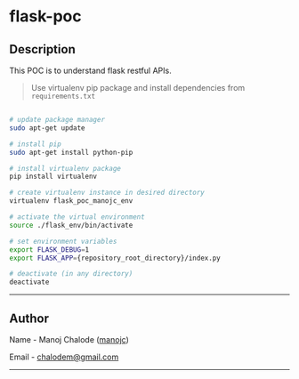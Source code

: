 # flask-poc

## Description

This POC is to understand flask restful APIs.

> Use virtualenv pip package and install dependencies from `requirements.txt`

```bash

# update package manager
sudo apt-get update

# install pip
sudo apt-get install python-pip

# install virtualenv package
pip install virtualenv

# create virtualenv instance in desired directory
virtualenv flask_poc_manojc_env

# activate the virtual environment
source ./flask_env/bin/activate

# set environment variables
export FLASK_DEBUG=1
export FLASK_APP={repository_root_directory}/index.py

# deactivate (in any directory)
deactivate
```

---

## Author

Name - Manoj Chalode ([manojc](http://github.com/manojc))

Email - chalodem@gmail.com

---
